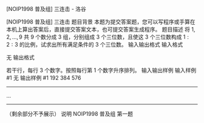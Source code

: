 



[NOIP1998 普及组] 三连击 - 洛谷














[NOIP1998 普及组] 三连击
题目背景
本题为提交答案题，您可以写程序或手算在本机上算出答案后，直接提交答案文本，也可提交答案生成程序。
题目描述
将 $1, 2, \ldots , 9$ 共 $9$ 个数分成 $3$ 组，分别组成 $3$ 个三位数，且使这 $3$ 个三位数构成 $1 : 2 : 3$ 的比例，试求出所有满足条件的 $3$ 个三位数。
输入输出格式
输入格式

无
输出格式

若干行，每行 $3$ 个数字。按照每行第 $1$ 个数字升序排列。
输入输出样例
输入样例 #1
无
输出样例 #1
192 384 576
* * *
...

* * *
（剩余部分不予展示）
说明
NOIP1998 普及组 第一题






